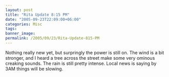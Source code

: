 ```yaml
---
layout: post
title: "Rita Update 8:15 PM"
date: "2005-09-23T22:09:00+06:00"
categories: Misc 
tags: 
banner_image: 
permalink: /2005/09/23/Rita-Update-815-PM
---
```


Nothing really new yet, but surpringly the power is still on. The wind is a bit stronger, and I heard a tree across the street make some very ominous creaking sounds. The rain is still pretty intense. Local news is saying by 3AM things will be slowing.